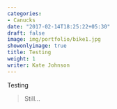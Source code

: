 ```yaml
---
categories:
- Canucks
date: "2017-02-14T18:25:22+05:30"
draft: false
image: img/portfolio/bike1.jpg
showonlyimage: true
title: Testing
weight: 1
writer: Kate Johnson
---
```



<!--more-->

Testing 

> Still...




